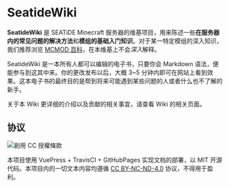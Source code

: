 # SeatideWiki

**SeatideWiki** 是 SEATiDE Minecraft 服务器的维基项目，用来陈述一些**在服务器内的常见问题的解决方法**和**模组的基础入门知识**。对于某一特定模组的深入知识，我们推荐浏览 [MCMOD 百科](https://www.mcmod.cn)，在本维基上不会*深入*解释。

SeatideWiki 是一本所有人都可以编辑的电子书，只要你会 Markdown 语法，便能参与到这其中来。你的更改发布以后，大概 3~5 分钟内即可在网站上看到效果。这本电子书的最终目的是帮到将来可能遇到某些问题的人或者什么也不了解的新手。

关于本 Wiki 更详细的介绍以及贡献的相关事宜，请查看 Wiki 的相关页面。

## 协议

<img class="no-style" alt="創用 CC 授權條款" style="border-width:0" src="https://licensebuttons.net/l/by-nc-nd/4.0/88x31.png" />

本项目使用 VuePress + TravisCI + GitHubPages 实现文档的部署，以 MIT 开源代码。本项目内的一切文本内容均遵循 [CC BY-NC-ND-4.0](https://creativecommons.org/licenses/by-nc-nd/4.0/) 协议，不得用于盈利。